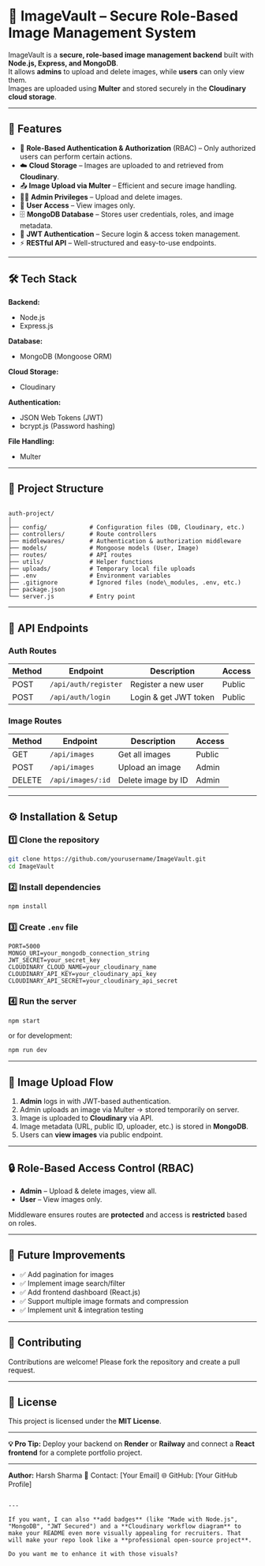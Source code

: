 # 📸 ImageVault – Secure Role-Based Image Management System

ImageVault is a **secure, role-based image management backend** built with **Node.js, Express, and MongoDB**.  
It allows **admins** to upload and delete images, while **users** can only view them.  
Images are uploaded using **Multer** and stored securely in the **Cloudinary cloud storage**.

---

## 🚀 Features

- 🔐 **Role-Based Authentication & Authorization** (RBAC) – Only authorized users can perform certain actions.
- ☁️ **Cloud Storage** – Images are uploaded to and retrieved from **Cloudinary**.
- 📤 **Image Upload via Multer** – Efficient and secure image handling.
- 👨‍💼 **Admin Privileges** – Upload and delete images.
- 👥 **User Access** – View images only.
- 🗄 **MongoDB Database** – Stores user credentials, roles, and image metadata.
- 🔑 **JWT Authentication** – Secure login & access token management.
- ⚡ **RESTful API** – Well-structured and easy-to-use endpoints.

---

## 🛠 Tech Stack

**Backend:**
- Node.js
- Express.js

**Database:**
- MongoDB (Mongoose ORM)

**Cloud Storage:**
- Cloudinary

**Authentication:**
- JSON Web Tokens (JWT)
- bcrypt.js (Password hashing)

**File Handling:**
- Multer

---

## 📂 Project Structure
```

auth-project/
│
├── config/            # Configuration files (DB, Cloudinary, etc.)
├── controllers/       # Route controllers
├── middlewares/       # Authentication & authorization middleware
├── models/            # Mongoose models (User, Image)
├── routes/            # API routes
├── utils/             # Helper functions
├── uploads/           # Temporary local file uploads
├── .env               # Environment variables
├── .gitignore         # Ignored files (node\_modules, .env, etc.)
├── package.json
└── server.js          # Entry point

````

---

## 🔑 API Endpoints

### **Auth Routes**
| Method | Endpoint         | Description              | Access   |
|--------|-----------------|--------------------------|----------|
| POST   | `/api/auth/register` | Register a new user     | Public   |
| POST   | `/api/auth/login`    | Login & get JWT token  | Public   |

### **Image Routes**
| Method | Endpoint        | Description                    | Access  |
|--------|----------------|--------------------------------|---------|
| GET    | `/api/images`  | Get all images                 | Public  |
| POST   | `/api/images`  | Upload an image                | Admin   |
| DELETE | `/api/images/:id` | Delete image by ID             | Admin   |

---

## ⚙️ Installation & Setup

### 1️⃣ Clone the repository
```bash
git clone https://github.com/yourusername/ImageVault.git
cd ImageVault
````

### 2️⃣ Install dependencies

```bash
npm install
```

### 3️⃣ Create `.env` file

```env
PORT=5000
MONGO_URI=your_mongodb_connection_string
JWT_SECRET=your_secret_key
CLOUDINARY_CLOUD_NAME=your_cloudinary_name
CLOUDINARY_API_KEY=your_cloudinary_api_key
CLOUDINARY_API_SECRET=your_cloudinary_api_secret
```

### 4️⃣ Run the server

```bash
npm start
```

or for development:

```bash
npm run dev
```

---

## 📸 Image Upload Flow

1. **Admin** logs in with JWT-based authentication.
2. Admin uploads an image via Multer → stored temporarily on server.
3. Image is uploaded to **Cloudinary** via API.
4. Image metadata (URL, public ID, uploader, etc.) is stored in **MongoDB**.
5. Users can **view images** via public endpoint.

---

## 🔒 Role-Based Access Control (RBAC)

* **Admin** – Upload & delete images, view all.
* **User** – View images only.

Middleware ensures routes are **protected** and access is **restricted** based on roles.

---

## 📌 Future Improvements

* ✅ Add pagination for images
* ✅ Implement image search/filter
* ✅ Add frontend dashboard (React.js)
* ✅ Support multiple image formats and compression
* ✅ Implement unit & integration testing

---

## 🤝 Contributing

Contributions are welcome! Please fork the repository and create a pull request.

---

## 📜 License

This project is licensed under the **MIT License**.

---

**💡 Pro Tip:**
Deploy your backend on **Render** or **Railway** and connect a **React frontend** for a complete portfolio project.

---

**Author:** Harsh Sharma
📧 Contact: \[Your Email]
🌐 GitHub: \[Your GitHub Profile]

```

---

If you want, I can also **add badges** (like "Made with Node.js", "MongoDB", "JWT Secured") and a **Cloudinary workflow diagram** to make your README even more visually appealing for recruiters. That will make your repo look like a **professional open-source project**.  

Do you want me to enhance it with those visuals?
```
